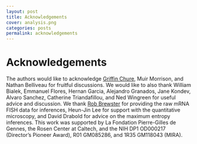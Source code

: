 ```yaml
---
layout: post
title: Acknowledgements
cover: analysis.png
categories: posts
permalink: acknowledgements
---
```


# Acknowledgements

The authors would like to acknowledge [Griffin Chure](https://gchure.github.io),
Muir Morrison, and Nathan Belliveau for fruitful discussions. We would like to
also thank William Bialek, Emmanuel Flores, Hernan Garcia, Alejandro Granados,
Jane Kondev, Alvaro Sanchez, Catherine Triandafillou, and Ned Wingreen for
useful advice and discussion. We thank [Rob
Brewster](https://www.umassmed.edu/brewsterlab/) for providing the  raw mRNA
FISH data for inferences, Heun-Jin Lee for support with the quantitative
microscopy, and David Drabold for advice on the maximum entropy inferences. This
work was supported by La Fondation Pierre-Gilles de Gennes, the Rosen Center at
Caltech, and the NIH DP1 OD000217 (Director’s Pioneer Award), R01 GM085286, and
1R35 GM118043 (MIRA).
